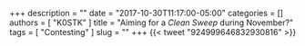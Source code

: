 +++
description = ""
date = "2017-10-30T11:17:00-05:00"
categories = []
authors = [ "K0STK" ]
title = "Aiming for a <em>Clean Sweep</em> during November?"
tags = [ "Contesting" ]
slug = ""
+++
{{< tweet "924999646832930816" >}}
<!--more-->
